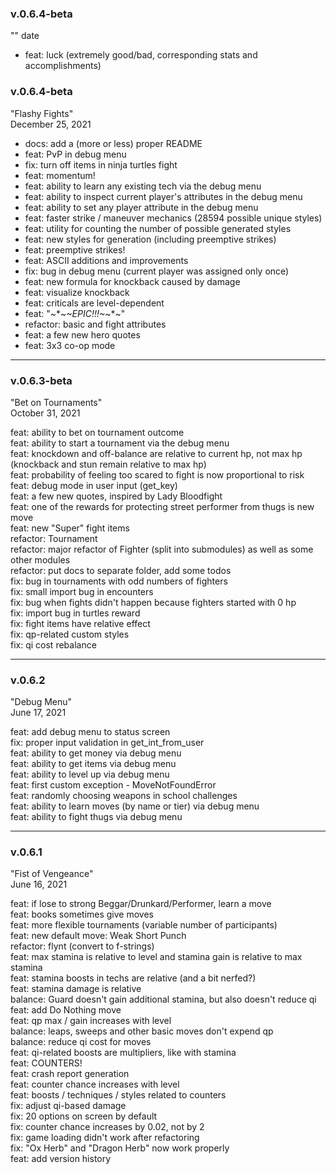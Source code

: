 ### v.0.6.4-beta
""
date

* feat: luck (extremely good/bad, corresponding stats and accomplishments)


### v.0.6.4-beta
"Flashy Fights"  
December 25, 2021  

* docs: add a (more or less) proper README
* feat: PvP in debug menu  
* fix: turn off items in ninja turtles fight  
* feat: momentum!  
* feat: ability to learn any existing tech via the debug menu  
* feat: ability to inspect current player's attributes in the debug menu  
* feat: ability to set any player attribute in the debug menu   
* feat: faster strike / maneuver mechanics (28594 possible unique styles)  
* feat: utility for counting the number of possible generated styles  
* feat: new styles for generation (including preemptive strikes)  
* feat: preemptive strikes!  
* feat: ASCII additions and improvements  
* fix: bug in debug menu (current player was assigned only once)  
* feat: new formula for knockback caused by damage  
* feat: visualize knockback  
* feat: criticals are level-dependent  
* feat: "~*~*~EPIC!!!~*~*~"  
* refactor: basic and fight attributes  
* feat: a few new hero quotes  
* feat: 3x3 co-op mode  

---

### v.0.6.3-beta  
"Bet on Tournaments"  
October 31, 2021  

feat: ability to bet on tournament outcome  
feat: ability to start a tournament via the debug menu  
feat: knockdown and off-balance are relative to current hp, not max hp 
      (knockback and stun remain relative to max hp)  
feat: probability of feeling too scared to fight is now proportional to risk  
feat: debug mode in user input (get_key)  
feat: a few new quotes, inspired by Lady Bloodfight  
feat: one of the rewards for protecting street performer from thugs is new move  
feat: new "Super" fight items  
refactor: Tournament  
refactor: major refactor of Fighter (split into submodules) as well as some other modules  
refactor: put docs to separate folder, add some todos  
fix: bug in tournaments with odd numbers of fighters  
fix: small import bug in encounters  
fix: bug when fights didn't happen because fighters started with 0 hp  
fix: import bug in turtles reward  
fix: fight items have relative effect  
fix: qp-related custom styles  
fix: qi cost rebalance  

---

### v.0.6.2  
"Debug Menu"  
June 17, 2021  

feat: add debug menu to status screen  
fix: proper input validation in get_int_from_user  
feat: ability to get money via debug menu  
feat: ability to get items via debug menu  
feat: ability to level up via debug menu  
feat: first custom exception - MoveNotFoundError  
feat: randomly choosing weapons in school challenges  
feat: ability to learn moves (by name or tier) via debug menu  
feat: ability to fight thugs via debug menu  

---

### v.0.6.1  
"Fist of Vengeance"  
June 16, 2021  

feat: if lose to strong Beggar/Drunkard/Performer, learn a move  
feat: books sometimes give moves  
feat: more flexible tournaments (variable number of participants)  
feat: new default move: Weak Short Punch  
refactor: flynt (convert to f-strings)  
feat: max stamina is relative to level and stamina gain is relative to max stamina  
feat: stamina boosts in techs are relative (and a bit nerfed?)  
feat: stamina damage is relative  
balance: Guard doesn't gain additional stamina, but also doesn't reduce qi  
feat: add Do Nothing move  
feat: qp max / gain increases with level  
balance: leaps, sweeps and other basic moves don't expend qp  
balance: reduce qi cost for moves  
feat: qi-related boosts are multipliers, like with stamina  
feat: COUNTERS!  
feat: crash report generation  
feat: counter chance increases with level  
feat: boosts / techniques / styles related to counters  
fix: adjust qi-based damage  
fix: 20 options on screen by default  
fix: counter chance increases by 0.02, not by 2  
fix: game loading didn't work after refactoring  
fix: "Ox Herb" and "Dragon Herb" now work properly  
feat: add version history  
